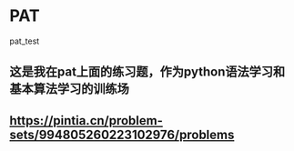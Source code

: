 # PAT
pat_test
## 这是我在pat上面的练习题，作为python语法学习和基本算法学习的训练场
## https://pintia.cn/problem-sets/994805260223102976/problems
